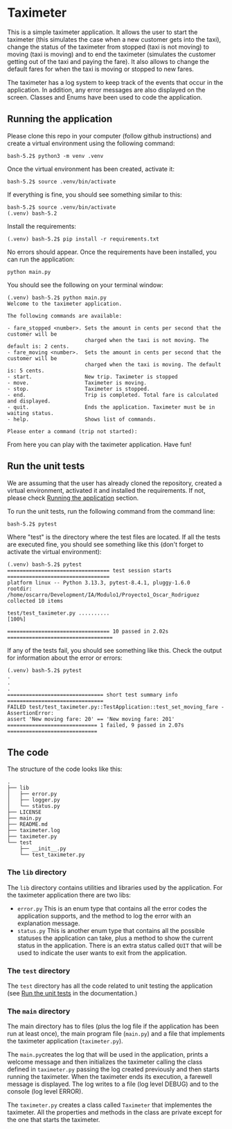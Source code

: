 # Taximeter
This is a simple taximeter application. It allows the user to start the taximeter (this
simulates the case when a new customer gets into the taxi), change the status of the 
taximeter from stopped (taxi is not moving) to moving (taxi is moving) and to end the 
taximeter (simulates the customer getting out of the taxi and paying the fare). It also allows
to change the default fares for when the taxi is moving or stopped to new fares.

The taximeter has a log system to keep track of the events that occur in the application. In addition, 
any error messages are also displayed on the screen. Classes and Enums have been used to code the
application.

## Running the application
Please clone this repo in your computer (follow github instructions) and create a virtual environment using
the following command:

`bash-5.2$ python3 -m venv .venv`

Once the virtual environment has been created, activate it:

`bash-5.2$ source .venv/bin/activate`

If everything is fine, you should see something similar to this:

```
bash-5.2$ source .venv/bin/activate
(.venv) bash-5.2
``` 
Install the requirements:

`(.venv) bash-5.2$ pip install -r requirements.txt `

No errors should appear. Once the requirements have been installed, you can run the application:

`python main.py`

You should see the following on your terminal window:

```
(.venv) bash-5.2$ python main.py 
Welcome to the taximeter application.

The following commands are available:

- fare_stopped <number>. Sets the amount in cents per second that the customer will be
                         charged when the taxi is not moving. The default is: 2 cents.
- fare_moving <number>.  Sets the amount in cents per second that the customer will be
                         charged when the taxi is moving. The default is: 5 cents.
- start.                 New trip. Taximeter is stopped
- move.                  Taximeter is moving.
- stop.                  Taximeter is stopped.
- end.                   Trip is completed. Total fare is calculated and displayed.
- quit.                  Ends the application. Taximeter must be in waiting status.
- help.                  Shows list of commands.

Please enter a command (trip not started): 
```
From here you can play with the taximeter application. Have fun!

## Run the unit tests
We are assuming that the user has already cloned the repository, created a virtual environment, activated it
and installed the requirements. If not, please check [Running the application](#running-the-application) section.

To run the unit tests, run the following command from the command line:

`bash-5.2$ pytest`

Where "test" is the directory where the test files are located. If all the tests are executed
fine, you should see something like this (don't forget to activate the virtual environment):

```
(.venv) bash-5.2$ pytest
================================= test session starts =================================
platform linux -- Python 3.13.3, pytest-8.4.1, pluggy-1.6.0
rootdir: /home/oscarro/Development/IA/Modulo1/Proyecto1_Oscar_Rodriguez
collected 10 items                                                                    

test/test_taximeter.py ..........                                               [100%]

================================= 10 passed in 2.02s ==================================
```

If any of the tests fail, you should see something like this. Check the output for information about
the error or errors:

```
(.venv) bash-5.2$ pytest
.
.
.
=============================== short test summary info ===============================
FAILED test/test_taximeter.py::TestApplication::test_set_moving_fare - AssertionError: 
assert 'New moving fare: 20' == 'New moving fare: 201'
============================= 1 failed, 9 passed in 2.07s =============================
```

## The code
The structure of the code looks like this:

```commandline
.
├── lib
│   ├── error.py
│   ├── logger.py
│   └── status.py
├── LICENSE
├── main.py
├── README.md
├── taximeter.log
├── taximeter.py
└── test
    ├── __init__.py
    └── test_taximeter.py
```

### The `lib` directory
The `lib` directory contains utilities and libraries used by the application. For the taximeter
application there are two libs:

- `error.py` This is an enum type that contains all the error codes the application supports,
and the method to log the error with an explanation message.
- `status.py` This is another enum type that contains all the possible statuses the application
can take, plus a method to show the current status in the application. There is an extra status
called `QUIT` that will be used to indicate the user wants to exit from the application.

### The `test` directory
The `test` directory has all the code related to unit testing the application (see [Run the unit tests](#run-the-unit-tests)
in the documentation.)

### The `main` directory
The main directory has to files (plus the log file if the application has been run at least once),
the main program file (`main.py`) and a file that implements the taximeter application (`taximeter.py`).

The `main.py`creates the log that will be used in the application, prints a welcome message and then
initializes the taximeter calling the class defined in `taximeter.py` passing the log created
previously and then starts running the taximeter. When the taximeter ends its execution, a farewell
message is displayed. The log writes to a file (log level DEBUG) and to the console (log level ERROR).

The `taximeter.py` creates a class called `Taximeter` that implementes the taximeter. All the properties
and methods in the class are private except for the one that starts the taximeter.
